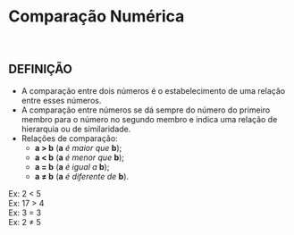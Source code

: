 # Comparação Numérica

<br>

## DEFINIÇÃO
* A comparação entre dois números é o estabelecimento de uma relação entre esses números.
* A comparação entre números se dá sempre do número do primeiro membro para o número no segundo membro e indica uma relação de hierarquia ou de similaridade.
* Relações de comparação:
  - **a > b** (**a** *é maior que* **b**);
  - **a < b** (**a** *é menor que* **b**);
  - **a = b** (**a** *é igual a* **b**);
  - **a ≠ b** (**a** *é diferente de* **b**).

Ex: 2 < 5   
Ex: 17 > 4    
Ex: 3 = 3  
Ex: 2 ≠ 5  